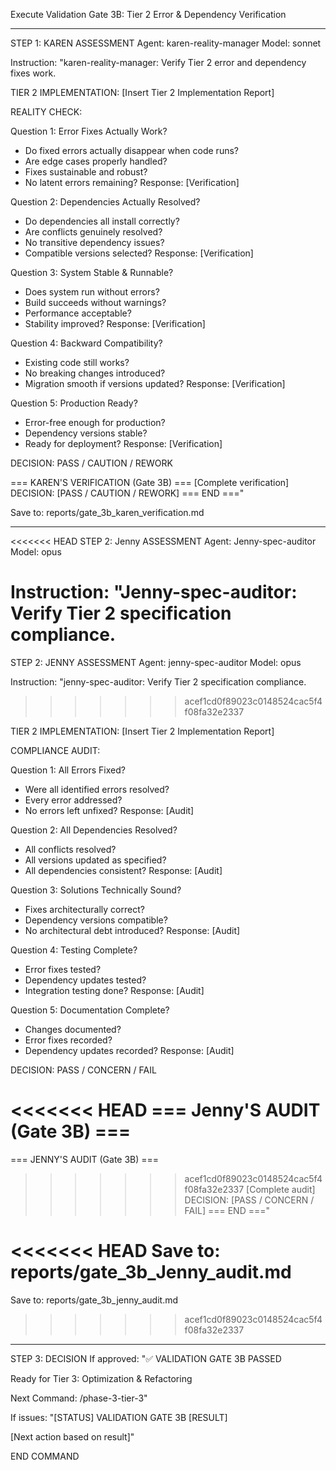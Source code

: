 Execute Validation Gate 3B: Tier 2 Error & Dependency Verification

---

STEP 1: KAREN ASSESSMENT
Agent: karen-reality-manager
Model: sonnet

Instruction:
"karen-reality-manager: Verify Tier 2 error and dependency fixes work.

TIER 2 IMPLEMENTATION:
[Insert Tier 2 Implementation Report]

REALITY CHECK:

Question 1: Error Fixes Actually Work?
- Do fixed errors actually disappear when code runs?
- Are edge cases properly handled?
- Fixes sustainable and robust?
- No latent errors remaining?
Response: [Verification]

Question 2: Dependencies Actually Resolved?
- Do dependencies all install correctly?
- Are conflicts genuinely resolved?
- No transitive dependency issues?
- Compatible versions selected?
Response: [Verification]

Question 3: System Stable & Runnable?
- Does system run without errors?
- Build succeeds without warnings?
- Performance acceptable?
- Stability improved?
Response: [Verification]

Question 4: Backward Compatibility?
- Existing code still works?
- No breaking changes introduced?
- Migration smooth if versions updated?
Response: [Verification]

Question 5: Production Ready?
- Error-free enough for production?
- Dependency versions stable?
- Ready for deployment?
Response: [Verification]

DECISION: PASS / CAUTION / REWORK

=== KAREN'S VERIFICATION (Gate 3B) ===
[Complete verification]
DECISION: [PASS / CAUTION / REWORK]
=== END ==="

Save to: reports/gate_3b_karen_verification.md

---

<<<<<<< HEAD
STEP 2: Jenny ASSESSMENT
Agent: Jenny-spec-auditor
Model: opus

Instruction:
"Jenny-spec-auditor: Verify Tier 2 specification compliance.
=======
STEP 2: JENNY ASSESSMENT
Agent: jenny-spec-auditor
Model: opus

Instruction:
"jenny-spec-auditor: Verify Tier 2 specification compliance.
>>>>>>> acef1cd0f89023c0148524cac5f4f08fa32e2337

TIER 2 IMPLEMENTATION:
[Insert Tier 2 Implementation Report]

COMPLIANCE AUDIT:

Question 1: All Errors Fixed?
- Were all identified errors resolved?
- Every error addressed?
- No errors left unfixed?
Response: [Audit]

Question 2: All Dependencies Resolved?
- All conflicts resolved?
- All versions updated as specified?
- All dependencies consistent?
Response: [Audit]

Question 3: Solutions Technically Sound?
- Fixes architecturally correct?
- Dependency versions compatible?
- No architectural debt introduced?
Response: [Audit]

Question 4: Testing Complete?
- Error fixes tested?
- Dependency updates tested?
- Integration testing done?
Response: [Audit]

Question 5: Documentation Complete?
- Changes documented?
- Error fixes recorded?
- Dependency updates recorded?
Response: [Audit]

DECISION: PASS / CONCERN / FAIL

<<<<<<< HEAD
=== Jenny'S AUDIT (Gate 3B) ===
=======
=== JENNY'S AUDIT (Gate 3B) ===
>>>>>>> acef1cd0f89023c0148524cac5f4f08fa32e2337
[Complete audit]
DECISION: [PASS / CONCERN / FAIL]
=== END ==="

<<<<<<< HEAD
Save to: reports/gate_3b_Jenny_audit.md
=======
Save to: reports/gate_3b_jenny_audit.md
>>>>>>> acef1cd0f89023c0148524cac5f4f08fa32e2337

---

STEP 3: DECISION
If approved:
"✅ VALIDATION GATE 3B PASSED

Ready for Tier 3: Optimization & Refactoring

Next Command: /phase-3-tier-3"

If issues:
"[STATUS] VALIDATION GATE 3B [RESULT]

[Next action based on result]"

END COMMAND